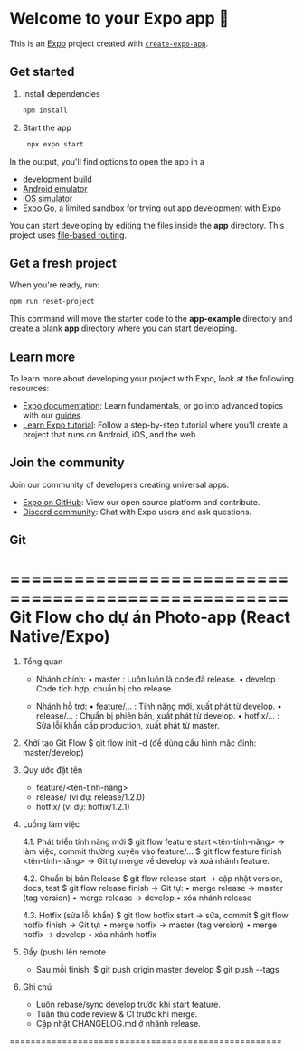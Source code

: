 # Welcome to your Expo app 👋

This is an [Expo](https://expo.dev) project created with [`create-expo-app`](https://www.npmjs.com/package/create-expo-app).

## Get started

1. Install dependencies

   ```bash
   npm install
   ```

2. Start the app

   ```bash
    npx expo start
   ```

In the output, you'll find options to open the app in a

- [development build](https://docs.expo.dev/develop/development-builds/introduction/)
- [Android emulator](https://docs.expo.dev/workflow/android-studio-emulator/)
- [iOS simulator](https://docs.expo.dev/workflow/ios-simulator/)
- [Expo Go](https://expo.dev/go), a limited sandbox for trying out app development with Expo

You can start developing by editing the files inside the **app** directory. This project uses [file-based routing](https://docs.expo.dev/router/introduction).

## Get a fresh project

When you're ready, run:

```bash
npm run reset-project
```

This command will move the starter code to the **app-example** directory and create a blank **app** directory where you can start developing.

## Learn more

To learn more about developing your project with Expo, look at the following resources:

- [Expo documentation](https://docs.expo.dev/): Learn fundamentals, or go into advanced topics with our [guides](https://docs.expo.dev/guides).
- [Learn Expo tutorial](https://docs.expo.dev/tutorial/introduction/): Follow a step-by-step tutorial where you'll create a project that runs on Android, iOS, and the web.

## Join the community

Join our community of developers creating universal apps.

- [Expo on GitHub](https://github.com/expo/expo): View our open source platform and contribute.
- [Discord community](https://chat.expo.dev): Chat with Expo users and ask questions.


## Git

====================================================
    Git Flow cho dự án Photo‑app (React Native/Expo)
====================================================

1. Tổng quan
   - Nhánh chính:
     • master   : Luôn luôn là code đã release.
     • develop  : Code tích hợp, chuẩn bị cho release.

   - Nhánh hỗ trợ:
     • feature/… : Tính năng mới, xuất phát từ develop.
     • release/… : Chuẩn bị phiên bản, xuất phát từ develop.
     • hotfix/…  : Sửa lỗi khẩn cấp production, xuất phát từ master.

2. Khởi tạo Git Flow
   $ git flow init -d
   (để dùng cấu hình mặc định: master/develop)

3. Quy ước đặt tên
   - feature/<tên-tính-năng>
   - release/<version>          (ví dụ: release/1.2.0)
   - hotfix/<version>           (ví dụ: hotfix/1.2.1)

4. Luồng làm việc

   4.1. Phát triển tính năng mới
     $ git flow feature start <tên-tính-năng>
     → làm việc, commit thường xuyên vào feature/…
     $ git flow feature finish <tên-tính-năng>
     → Git tự merge về develop và xoá nhánh feature.

   4.2. Chuẩn bị bản Release
     $ git flow release start <version>
     → cập nhật version, docs, test
     $ git flow release finish <version>
     → Git tự:
        • merge release → master (tag version)
        • merge release → develop
        • xóa nhánh release

   4.3. Hotfix (sửa lỗi khẩn)
     $ git flow hotfix start <version>
     → sửa, commit
     $ git flow hotfix finish <version>
     → Git tự:
        • merge hotfix → master (tag version)
        • merge hotfix → develop
        • xóa nhánh hotfix

5. Đẩy (push) lên remote
   - Sau mỗi finish: 
     $ git push origin master develop
     $ git push --tags

6. Ghi chú
   - Luôn rebase/sync develop trước khi start feature.
   - Tuân thủ code review & CI trước khi merge.
   - Cập nhật CHANGELOG.md ở nhánh release.

====================================================

